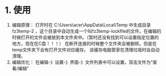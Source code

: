 # 1. 使用
1. 编辑原理：
	打开时在 C:\Users\acer\AppData\Local\Temp 中生成目录 fz3temp-2 ，这个目录中自动生成一个叫fz3temp-lockfile的文件。在编辑的时候打开的文件会被放到本文件夹中。（暂时还没有找到可以设置指定位置的地方，现在在C盘！！！）
	在断开连接的时候整个文件夹会被删除。但是在temp文件夹下会有打开文件对应缓存。
	该缓存电脑管家在清理垃圾时会自动清理。
2. 编辑优化：
	在编辑-》设置-》界面-》文件列表中可以设置，双击文件为“查看/编辑”